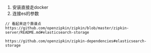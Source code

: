 1. 安装直接走docker
2. 连接es的参数 
```
// 看起来这个靠谱点
https://github.com/openzipkin/zipkin/blob/master/zipkin-server/README.md#elasticsearch-storage

https://github.com/openzipkin/zipkin-dependencies#elasticsearch-storage
```